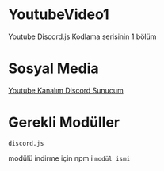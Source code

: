 # YoutubeVideo1
Youtube Discord.js Kodlama serisinin 1.bölüm 
# Sosyal Media
[Youtube Kanalım ](https://www.youtube.com/channel/UCNNwN5mEDnkiQcmeIpC5Uqg)
[Discord Sunucum](https://discord.gg/PbUTzZKsdk)
# Gerekli Modüller
	discord.js
modülü indirme için npm i `modül ismi`
